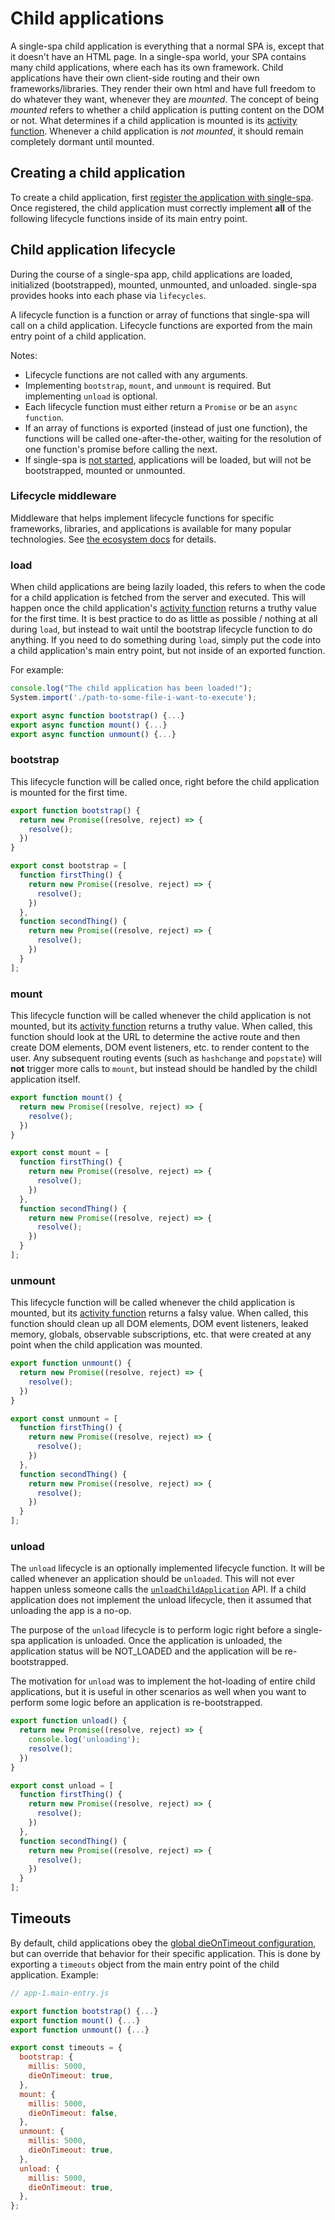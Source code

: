 # Child applications

A single-spa child application is everything that a normal SPA is, except that it doesn't have an HTML page.
In a single-spa world, your SPA contains many child applications, where each has its own framework.
Child applications have their own client-side routing and their own frameworks/libraries.
They render their own html and have full freedom to do whatever they want, whenever they are *mounted*.
The concept of being *mounted* refers to whether a child application is putting content on the DOM or not.
What determines if a child application is mounted is its [activity function](/docs/root-application.md#activity-function).
Whenever a child application is *not mounted*, it should remain completely dormant until mounted.

## Creating a child application

To create a child application, first
[register the application with single-spa](/docs/root-application.md#declaring-child-applications).
Once registered, the child application must correctly implement **all** of the following lifecycle functions
inside of its main entry point.

## Child application lifecycle
During the course of a single-spa app, child applications are loaded, initialized (bootstrapped), mounted, unmounted, and unloaded.
single-spa provides hooks into each phase via `lifecycles`.

A lifecycle function is a function or array of functions that single-spa will call on a child application.
Lifecycle functions are exported from the main entry point of a child application.

Notes:
- Lifecycle functions are not called with any arguments.
- Implementing `bootstrap`, `mount`, and `unmount` is required. But implementing `unload` is optional.
- Each lifecycle function must either return a `Promise` or be an `async function`.
- If an array of functions is exported (instead of just one function), the functions will be called
  one-after-the-other, waiting for the resolution of one function's promise before calling the next.
- If single-spa is [not started](/docs/single-spa-api.md#start), applications will be loaded,
  but will not be bootstrapped, mounted or unmounted.

### Lifecycle middleware
Middleware that helps implement lifecycle functions for specific frameworks, libraries, and applications
is available for many popular technologies. See [the ecosystem docs](/docs/single-spa-ecosystem.md) for details.

### load
When child applications are being lazily loaded, this refers to when the code for a child application
is fetched from the server and executed. This will happen once the child application's [activity function](/docs/root-application.md#activity-function)
returns a truthy value for the first time. It is best practice to do as little as possible / nothing at all
during `load`, but instead to wait until the bootstrap lifecycle function to do anything.
If you need to do something during `load`, simply put the code into a child application's main entry point,
but not inside of an exported function.

For example:
```js
console.log("The child application has been loaded!");
System.import('./path-to-some-file-i-want-to-execute');

export async function bootstrap() {...}
export async function mount() {...}
export async function unmount() {...}
```

### bootstrap
This lifecycle function will be called once, right before the child application is
mounted for the first time.

```js
export function bootstrap() {
  return new Promise((resolve, reject) => {
    resolve();
  })
}
```

```js
export const bootstrap = [
  function firstThing() {
    return new Promise((resolve, reject) => {
      resolve();
    })
  },
  function secondThing() {
    return new Promise((resolve, reject) => {
      resolve();
    })
  }
];
```

### mount
This lifecycle function will be called whenever the child application is not mounted, but its
[activity function](/docs/root-application.md#activity-function) returns a truthy value. When
called, this function should look at the URL to determine the active route and then create
DOM elements, DOM event listeners, etc. to render content to the user. Any subsequent routing
events (such as `hashchange` and `popstate`) will **not** trigger more calls to `mount`, but
instead should be handled by the childl application itself.

```js
export function mount() {
  return new Promise((resolve, reject) => {
    resolve();
  })
}
```

```js
export const mount = [
  function firstThing() {
    return new Promise((resolve, reject) => {
      resolve();
    })
  },
  function secondThing() {
    return new Promise((resolve, reject) => {
      resolve();
    })
  }
];
```

### unmount
This lifecycle function will be called whenever the child application is mounted, but its
[activity function](/docs/root-application.md#activity-function) returns a falsy value. When
called, this function should clean up all DOM elements, DOM event listeners, leaked memory, globals,
observable subscriptions, etc. that were created at any point when the child application was mounted.

```js
export function unmount() {
  return new Promise((resolve, reject) => {
    resolve();
  })
}
```

```js
export const unmount = [
  function firstThing() {
    return new Promise((resolve, reject) => {
      resolve();
    })
  },
  function secondThing() {
    return new Promise((resolve, reject) => {
      resolve();
    })
  }
];
```

### unload
The `unload` lifecycle is an optionally implemented lifecycle function. It will be called whenever an application should be
`unloaded`. This will not ever happen unless someone calls the [`unloadChildApplication`](/docs/single-spa-api.md#unloadChildApplication) API.
If a child application does not implement the unload lifecycle, then it assumed that unloading the app is a no-op.

The purpose of the `unload` lifecycle is to perform logic right before a single-spa application is unloaded. Once
the application is unloaded, the application status will be NOT_LOADED and the application will be re-bootstrapped.

The motivation for `unload` was to implement the hot-loading of entire child applications, but it is useful in other
scenarios as well when you want to perform some logic before an application is re-bootstrapped.

```js
export function unload() {
  return new Promise((resolve, reject) => {
    console.log('unloading');
    resolve();
  })
}
```

```js
export const unload = [
  function firstThing() {
    return new Promise((resolve, reject) => {
      resolve();
    })
  },
  function secondThing() {
    return new Promise((resolve, reject) => {
      resolve();
    })
  }
];
```

## Timeouts
By default, child applications obey the [global dieOnTimeout configuration](/docs/single-spa-api.md#dieontimeout),
but can override that behavior for their specific application. This is done by exporting a `timeouts` object
from the main entry point of the child application. Example:

```js
// app-1.main-entry.js

export function bootstrap() {...}
export function mount() {...}
export function unmount() {...}

export const timeouts = {
  bootstrap: {
    millis: 5000,
    dieOnTimeout: true,
  },
  mount: {
    millis: 5000,
    dieOnTimeout: false,
  },
  unmount: {
    millis: 5000,
    dieOnTimeout: true,
  },
  unload: {
    millis: 5000,
	dieOnTimeout: true,
  },
};
```
